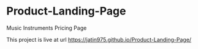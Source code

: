 # Product-Landing-Page
Music Instruments Pricing Page

This project is live at url https://jatin975.github.io/Product-Landing-Page/
